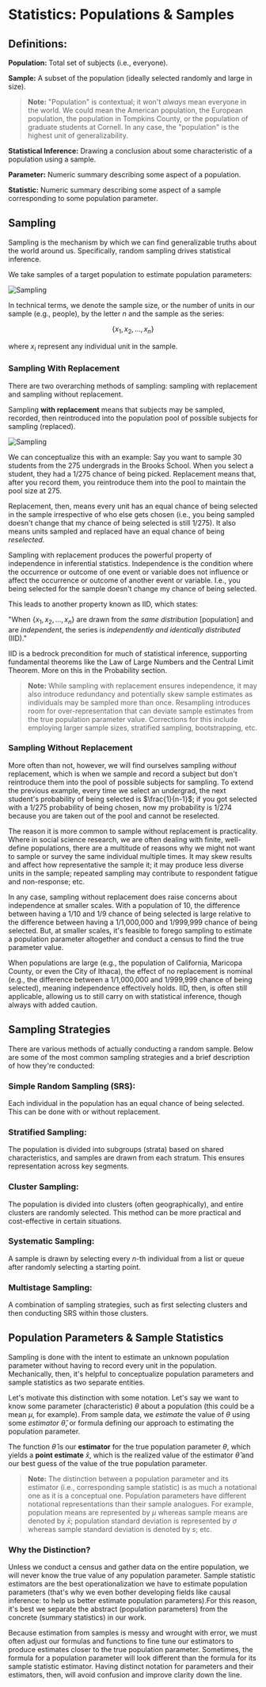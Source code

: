 # Statistics: Populations & Samples

## Definitions:

**Population:** Total set of subjects (i.e., everyone).

**Sample:** A subset of the population (ideally selected randomly and large in size).

> **Note:** "Population" is contextual; it won't *always* mean everyone in the world. We could mean the American population, the European population, the population in Tompkins County, or the population of graduate students at Cornell. In any case, the "population" is the highest unit of generalizability.

**Statistical Inference:** Drawing a conclusion about some characteristic of a population using a sample.

**Parameter:** Numeric summary describing some aspect of a population.

**Statistic:** Numeric summary describing some aspect of a sample corresponding to some population parameter.

## Sampling

Sampling is the mechanism by which we can find generalizable truths about the world around us. Specifically, random sampling drives statistical inference. 

We take samples of a target population to estimate population parameters:

![Sampling](/content/images/causal_inference/sampling.png)

In technical terms, we denote the sample size, or the number of units in our sample (e.g., people), by the letter $n$ and the sample as the series:

$$
\{x_1, x_2, \dots, x_n\}
$$

where $x_i$ represent any individual unit in the sample.

### Sampling With Replacement

There are two overarching methods of sampling: sampling with replacement and sampling without replacement. 

Sampling **with replacement** means that subjects may be sampled, recorded, then reintroduced into the population pool of possible subjects for sampling (replaced).

![Sampling](/content/images/causal_inference/sampling_w_replacement.png)

We can conceptualize this with an example: Say you want to sample 30 students from the 275 undergrads in the Brooks School. When you select a student, they had a 1/275 chance of being picked. Replacement means that, after you record them, you reintroduce them into the pool to maintain the pool size at 275. 

Replacement, then, means every unit has an equal chance of being selected in the sample irrespective of who else gets chosen (i.e., you being sampled doesn't change that my chance of being selected is still 1/275). It also means units sampled and replaced have an equal chance of being *reselected*.

Sampling with replacement produces the powerful property of independence in inferential statistics. Independence is the condition where the occurrence or outcome of one event or variable does not influence or affect the occurrence or outcome of another event or variable. I.e., you being selected for the sample doesn't change my chance of being selected.

This leads to another property known as IID, which states:

"When $\{x_1, x_2, \dots, x_n\}$ are drawn from the *same distribution* [population] and are *independent*, the series is *independently and identically distributed* (IID)."

IID is a bedrock precondition for much of statistical inference, supporting fundamental theorems like the Law of Large Numbers and the Central Limit Theorem. More on this in the Probability section.

> **Note:** While sampling with replacement ensures independence, it may also introduce redundancy and potentially skew sample estimates as individuals may be sampled more than once. Resampling introduces room for over-representation that can deviate sample estimates from the true population parameter value. Corrections for this include employing larger sample sizes, stratified sampling, bootstrapping, etc.

### Sampling Without Replacement

More often than not, however, we will find ourselves sampling *without* replacement, which is when we sample and record a subject but don't reintroduce them into the pool of possible subjects for sampling. To extend the previous example, every time we select an undergrad, the next student's probability of being selected is $\frac{1}{n-1}$; if you got selected with a 1/275 probability of being chosen, now my probability is 1/274 because you are taken out of the pool and cannot be reselected. 

The reason it is more common to sample without replacement is practicality. Where in social science research, we are often dealing with finite, well-define populations, there are a multitude of reasons why we might not want to sample or survey the same individual multiple times. It may skew results and affect how representative the sample it; it may produce less diverse units in the sample; repeated sampling may contribute to respondent fatigue and non-response; etc.

In any case, sampling without replacement does raise concerns about independence at smaller scales. With a population of 10, the difference between having a 1/10 and 1/9 chance of being selected is large relative to the difference between having a 1/1,000,000 and 1/999,999 chance of being selected. But, at smaller scales, it's feasible to forego sampling to estimate a population parameter altogether and conduct a census to find the true parameter value.

When populations are large (e.g., the population of California, Maricopa County, or even the City of Ithaca), the effect of no replacement is nominal (e.g., the difference between a 1/1,000,000 and 1/999,999 chance of being selected), meaning independence effectively holds. IID, then, is often still applicable, allowing us to still carry on with statistical inference, though always with added caution.

## Sampling Strategies

There are various methods of actually conducting a random sample. Below are some of the most common sampling strategies and a brief description of how they're conducted: 

### Simple Random Sampling (SRS):

Each individual in the population has an equal chance of being selected. This can be done with or without replacement.

### Stratified Sampling:

The population is divided into subgroups (strata) based on shared characteristics, and samples are drawn from each stratum. This ensures representation across key segments.

### Cluster Sampling:

The population is divided into clusters (often geographically), and entire clusters are randomly selected. This method can be more practical and cost-effective in certain situations.

### Systematic Sampling:

A sample is drawn by selecting every $n$-th individual from a list or queue after randomly selecting a starting point.

### Multistage Sampling:

A combination of sampling strategies, such as first selecting clusters and then conducting SRS within those clusters.

## Population Parameters & Sample Statistics

Sampling is done with the intent to estimate an unknown population parameter without having to record every unit in the population. Mechanically, then, it's helpful to conceptualize population parameters and sample statistics as two separate entities. 

Let's motivate this distinction with some notation. Let's say we want to know some parameter (characteristic) $\theta$ about a population (this could be a mean $\mu$, for example). From sample data, we *estimate* the value of $\theta$ using some *estimator* $\hat{\theta}$, or formula defining our approach to estimating the population parameter.

The function $\hat{\theta}$ is our **estimator** for the true population parameter $\theta$, which yields a **point estimate** $\hat{x}$, which is the realized value of the estimator $\hat{\theta}$ and our best guess of the value of the true population parameter.

> **Note:** The distinction between a population parameter and its estimator (i.e., corresponding sample statistic) is as much a notational one as it is a conceptual one. Population parameters have different notational representations than their sample analogues. For example, population means are represented by $\mu$ whereas sample means are denoted by $\bar{x}$; population standard deviation is represented by $\sigma$ whereas sample standard deviation is denoted by $s$; etc. 

### Why the Distinction? 

Unless we conduct a census and gather data on the entire population, we will never know the true value of any population parameter. Sample statistic estimators are the best operationalization we have to estimate population parameters (that's why we even bother developing fields like causal inference: to help us better estimate population parameters).For this reason, it's best we separate the abstract (population parameters) from the concrete (summary statistics) in our work. 

Because estimation from samples is messy and wrought with error, we must often adjust our formulas and functions to fine tune our estimators to produce estimates closer to the true population parameter. Sometimes, the formula for a population parameter will look different than the formula for its sample statistic estimator. Having distinct notation for parameters and their estimators, then, will avoid confusion and improve clarity down the line.